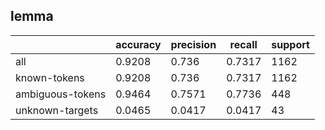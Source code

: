 
## lemma

|                  | accuracy | precision | recall | support |
|------------------|----------|-----------|--------|---------|
| all              | 0.9208   | 0.736     | 0.7317 | 1162    |
| known-tokens     | 0.9208   | 0.736     | 0.7317 | 1162    |
| ambiguous-tokens | 0.9464   | 0.7571    | 0.7736 | 448     |
| unknown-targets  | 0.0465   | 0.0417    | 0.0417 | 43      |

